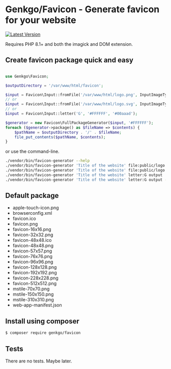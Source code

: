 # Genkgo/Favicon - Generate favicon for your website

[![Latest Version](https://img.shields.io/github/release/genkgo/favicon.svg?style=flat-square)](https://github.com/genkgo/favicon/releases)

Requires PHP 8.1+ and both the imagick and DOM extension.

## Create favicon package quick and easy

```php

use Genkgo\Favicon;

$outputDirectory = '/var/www/html/favicon';

$input = Favicon\Input::fromFile('/var/www/html/logo.png', InputImageType::PNG);
// or
$input = Favicon\Input::fromFile('/var/www/html/logo.svg', InputImageType::SVG);
// or
$input = Favicon\Input::letter('G', '#FFFFFF', '#00aaad');

$generator = new Favicon\FullPackageGenerator($input, '#FFFFFF');
foreach ($generator->package() as $fileName => $contents) {
    $pathName = $outputDirectory . '/' . $fileName;
    file_put_contents($pathName, $contents);
}
```

or use the command-line.

```bash
./vendor/bin/favicon-generator --help
./vendor/bin/favicon-generator 'Title of the website' file:public/logo.png output 
./vendor/bin/favicon-generator 'Title of the website' file:public/logo.png output --theme-color=#00AAAD --background-color=#00AAAD --root=/
./vendor/bin/favicon-generator 'Title of the website' letter:G output
./vendor/bin/favicon-generator 'Title of the website' letter:G output --letter-color=#FFFFFF --theme-color=#00AAAD --background-color=#00AAAD --root=/
```

## Default package

- apple-touch-icon.png
- browserconfig.xml
- favicon.ico
- favicon.png
- favicon-16x16.png
- favicon-32x32.png
- favicon-48x48.ico
- favicon-48x48.png
- favicon-57x57.png
- favicon-76x76.png
- favicon-96x96.png
- favicon-128x128.png
- favicon-192x192.png
- favicon-228x228.png
- favicon-512x512.png
- mstile-70x70.png
- mstile-150x150.png
- mstile-310x310.png
- web-app-manifest.json

## Install using composer

```bash
$ composer require genkgo/favicon
```

## Tests

There are no tests. Maybe later.